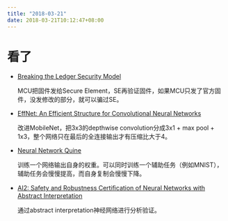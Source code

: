 ```yaml
---
title: "2018-03-21"
date: 2018-03-21T10:12:47+08:00
---
```


# 看了

+ [Breaking the Ledger Security Model](https://saleemrashid.com/2018/03/20/breaking-ledger-security-model/)

    MCU把固件发给Secure Element，SE再验证固件，如果MCU只发了官方固件，没发修改的部分，就可以骗过SE。

+ [EffNet: An Efficient Structure for Convolutional Neural Networks](https://arxiv.org/abs/1801.06434)

    改进MobileNet，把3x3的depthwise convolution分成3x1 + max pool + 1x3，整个网络只在最后的全连接输出才有压缩比大于4。

+ [Neural Network Quine](https://arxiv.org/abs/1803.05859.pdf)

    训练一个网络输出自身的权重。可以同时训练一个辅助任务（例如MNIST），辅助任务会慢慢提高，而自身复制会慢慢下降。

+ [AI2: Safety and Robustness Certiﬁcation of Neural Networks with Abstract Interpretation](http://ai2.ethz.ch/files/ai2.pdf)

    通过abstract interpretation神经网络进行分析验证。

